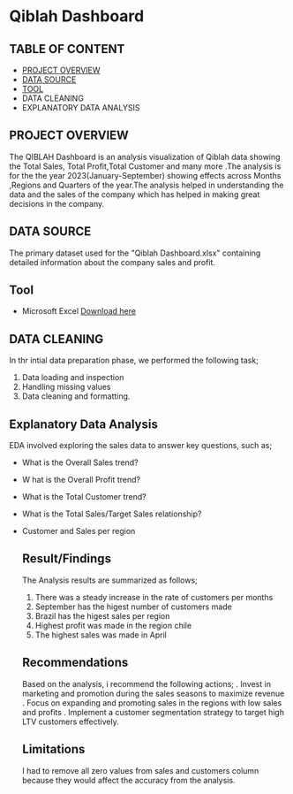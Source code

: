 # Qiblah Dashboard

## TABLE OF CONTENT
- [PROJECT OVERVIEW](#project-overview)
- [DATA SOURCE](#data-source)
- [TOOL](#tool)
- DATA CLEANING
- EXPLANATORY DATA ANALYSIS
## PROJECT OVERVIEW 
The QIBLAH Dashboard is an analysis visualization of  Qiblah data showing the Total Sales, Total Profit,Total Customer and many more .The analysis is for the the year 2023(January-September)  showing effects across Months ,Regions and Quarters of the year.The analysis helped in understanding the data and the sales of the company which has helped in making great decisions in the company.

## DATA SOURCE 
The primary dataset used for the "Qiblah Dashboard.xlsx" containing detailed information about the company sales and profit.

## Tool
- Microsoft Excel [Download here]("https://microsoft.com")

## DATA CLEANING 
In thr intial data preparation phase, we performed the following task;
1. Data loading and inspection
2. Handling missing values
3. Data cleaning and formatting.
   
## Explanatory Data Analysis
EDA involved exploring the sales data to answer key questions, such as;
- What is the Overall Sales trend?
- W hat is the Overall Profit trend?
- What is the Total Customer trend?
- What is the Total Sales/Target Sales relationship?
- Customer and Sales per region

  ## Result/Findings
  The Analysis results are summarized as follows;
  1. There was a steady increase in the rate of customers per months
  2. September has the higest number of customers made
  3. Brazil has the higest sales per region
  4. Highest profit was made in the region chile
  5. The highest sales was made in April

  ## Recommendations
  Based on the analysis, i recommend the following actions;
  . Invest in marketing and promotion during the sales seasons to maximize revenue
  . Focus on expanding and promoting sales in the regions with low sales and profits
  . Implement a customer segmentation strategy to target high LTV customers effectively.

  ## Limitations
  I had to remove all zero values from sales and customers column because they would affect the accuracy from the analysis.
  
